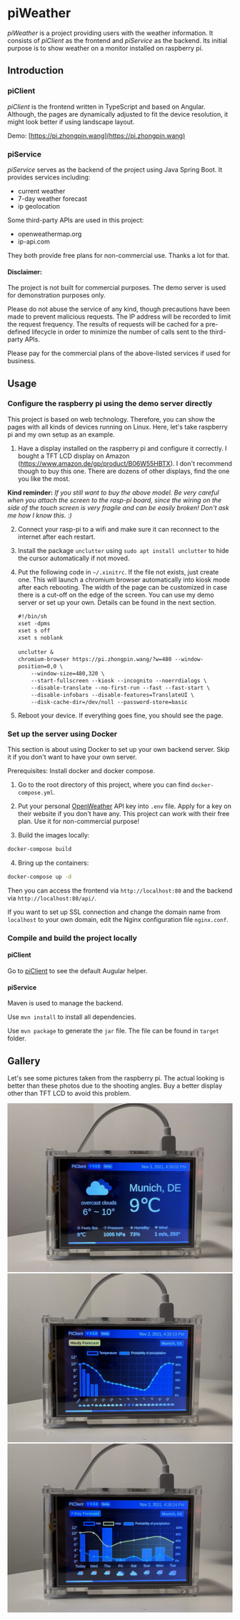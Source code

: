# piWeather
*piWeather* is a project providing users with the weather information.
It consists of *piClient* as the frontend and *piService* as the backend.
Its initial purpose is to show weather on a monitor installed on raspberry pi.

## Introduction
### piClient
*piClient* is the frontend written in TypeScript and based on Angular.
Although, the pages are dynamically adjusted to fit the device resolution,
it might look better if using landscape layout.

Demo: [https://pi.zhongpin.wang](https://pi.zhongpin.wang)

### piService
*piService* serves as the backend of the project using Java Spring Boot.
It provides services including:
- current weather
- 7-day weather forecast
- ip geolocation

Some third-party APIs are used in this project:
- openweathermap.org
- ip-api.com

They both provide free plans for non-commercial use. Thanks a lot for that.

#### Disclaimer:

The project is not built for commercial purposes.
The demo server is used for demonstration purposes only.

Please do not abuse the service of any kind,
though precautions have been made to prevent malicious requests.
The IP address will be recorded to limit the request frequency.
The results of requests will be cached for a pre-defined lifecycle 
in order to minimize the number of calls sent to the third-party APIs.

Please pay for the commercial plans of the above-listed services if used for business.

## Usage
### Configure the raspberry pi using the demo server directly
This project is based on web technology.
Therefore, you can show the pages with all kinds of devices running on Linux. 
Here, let's take raspberry pi and my own setup as an example.

1. Have a display installed on the raspberry pi and configure it correctly.
I bought a TFT LCD display on Amazon (https://www.amazon.de/gp/product/B06W55HBTX). 
I don't recommend though to buy this one. There are dozens of other displays, find the one you like the most.

**Kind reminder:** *If you still want to buy the above model.*
*Be very careful when you attach the screen to the rasp-pi board, since the wiring on the side of the touch screen is 
very fragile and can be easily broken! Don't ask me how I know this. :)*

2. Connect your rasp-pi to a wifi and make sure it can reconnect to the internet after each restart.

3. Install the package `unclutter` using `sudo apt install unclutter` to hide the cursor automatically if not moved.

4. Put the following code in `~/.xinitrc`. If the file not exists, just create one.
   This will launch a chromium browser automatically into kiosk mode after each rebooting. 
   The width of the page can be customized in case there is a cut-off on the edge of the screen.
   You can use my demo server or set up your own. Details can be found in the next section.

    ```shell
    #!/bin/sh
    xset -dpms
    xset s off
    xset s noblank
    
    unclutter &
    chromium-browser https://pi.zhongpin.wang/?w=480 --window-position=0,0 \
        --window-size=480,320 \
        --start-fullscreen --kiosk --incognito --noerrdialogs \
        --disable-translate --no-first-run --fast --fast-start \
        --disable-infobars --disable-features=TranslateUI \
        --disk-cache-dir=/dev/null --password-store=basic
    ```
5. Reboot your device. If everything goes fine, you should see the page.

### Set up the server using Docker
This section is about using Docker to set up your own backend server.
Skip it if you don't want to have your own server.

Prerequisites: Install docker and docker compose. 

1. Go to the root directory of this project, where you can find `docker-compose.yml`.

2. Put your personal [OpenWeather](https://openweathermap.org/api) API key into `.env` file. 
   Apply for a key on their website if you don't have any. 
   This project can work with their free plan. Use it for non-commercial purpose!

3. Build the images locally:
```bash
docker-compose build
```

4. Bring up the containers:
```bash
docker-compose up -d
```

Then you can access the frontend via `http://localhost:80` 
and the backend via `http://localhost:80/api/`.

If you want to set up SSL connection and change the domain name from `localhost` to your own domain, 
edit the Nginx configuration file `nginx.conf`.

### Compile and build the project locally
#### piClient
Go to [piClient](./piClient) to see the default Augular helper.

#### piService
Maven is used to manage the backend.

Use `mvn install` to install all dependencies.

Use `mvn package` to generate the `jar` file. The file can be found in `target` folder.

## Gallery
Let's see some pictures taken from the raspberry pi. 
The actual looking is better than these photos due to the shooting angles.
Buy a better display other than TFT LCD to avoid this problem.

![pi-weather-1](./docs/images/pi-weather-1.jpg "pi-weather-1")
![pi-weather-2](./docs/images/pi-weather-2.jpg "pi-weather-2")
![pi-weather-3](./docs/images/pi-weather-3.jpg "pi-weather-3")
